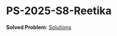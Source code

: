 # PS-2025-S8-Reetika
**Solved Problem**: [Solutions](https://www.dropbox.com/scl/fi/g857rknr19ssp8yd9h3zs/PS-Day-1.pdf?rlkey=b4yu2wyff5zouueayaz6mpebz&st=vvcqwyjk&dl=0)
